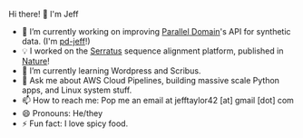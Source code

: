 Hi there! 👋 I'm Jeff

- 🔭 I’m currently working on improving [Parallel Domain](https://github.com/parallel-domain)'s API for synthetic data.  (I'm [pd-jeff](https://github.com/pd-jeff)!)
- 💡 I worked on the [Serratus](serratus.io) sequence alignment platform, published in [Nature](https://www.nature.com/articles/s41586-021-04332-2)!
- 🌱 I’m currently learning Wordpress and Scribus.
- 💬 Ask me about AWS Cloud Pipelines, building massive scale Python apps, and Linux system stuff.
- 📫 How to reach me: Pop me an email at jefftaylor42 [at] gmail [dot] com
- 😄 Pronouns: He/they
- ⚡ Fun fact: I love spicy food.
